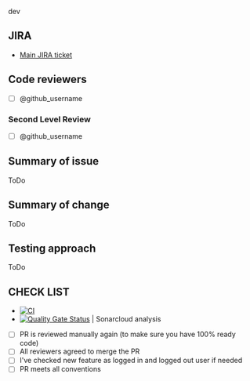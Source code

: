dev
## JIRA

* [Main JIRA ticket](https://jira.softserve.academy/secure/RapidBoard.jspa?rapidView=id)


## Code reviewers

- [ ] @github_username

### Second Level Review

- [ ] @github_username

## Summary of issue

ToDo

## Summary of change

ToDo

## Testing approach

ToDo

## CHECK LIST
- [![CI](https://github.com/ita-social-projects/Fragments-back-end/actions/workflows/CI.yaml/badge.svg)](https://github.com/ita-social-projects/Fragments-back-end/actions/workflows/CI.yaml)
- [![Quality Gate Status](https://sonarcloud.io/api/project_badges/measure?project=ita-social-projects_Fragments-back-end&metric=alert_status)](https://sonarcloud.io/summary/new_code?id=ita-social-projects_Fragments-back-end) | Sonarcloud analysis
- [ ]  PR is reviewed manually again (to make sure you have 100% ready code)
- [ ]  All reviewers agreed to merge the PR
- [ ]  I've checked new feature as logged in and logged out user if needed
- [ ]  PR meets all conventions
